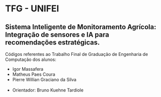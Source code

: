 # TFG - UNIFEI
## Sistema Inteligente de Monitoramento Agrícola: <br> Integração de sensores e IA para recomendações estratégicas.

Códigos referentes ao Trabalho Final de Graduação de Engenharia de Computação dos alunos:  
- Igor Massafera  
- Matheus Paes Coura  
- Pierre Willian Graciano da Silva
<br><br>
- Orientador: Bruno Kuehne Tardiole
